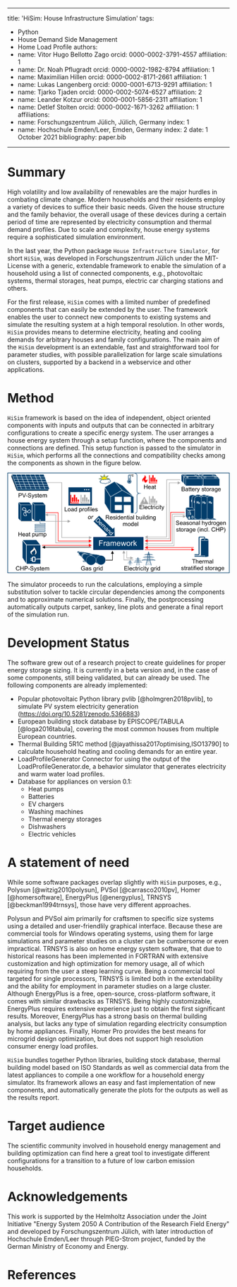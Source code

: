 
---
title: 'HiSim: House Infrastructure Simulation'
tags:
  - Python
  - House Demand Side Management
  - Home Load Profile
authors:
  - name: Vitor Hugo Bellotto Zago
    orcid: 0000-0002-3791-4557
    affiliation: 1
  - name: Dr. Noah Pflugradt
    orcid: 0000-0002-1982-8794
    affiliation: 1
  - name: Maximilian Hillen
    orcid: 0000-0002-8171-2661
    affiliation: 1
  - name: Lukas Langenberg
    orcid: 0000-0001-6713-9291
    affiliation: 1
  - name: Tjarko Tjaden
    orcid: 0000-0002-5074-6527
    affiliation: 2
  - name: Leander Kotzur
    orcid: 0000-0001-5856-2311
    affiliation: 1
  - name: Detlef Stolten 
    orcid: 0000-0002-1671-3262
    affiliation: 1
affiliations:
 - name: Forschungszentrum Jülich, Jülich, Germany
   index: 1
 - name: Hochschule Emden/Leer, Emden, Germany
   index: 2
date: 1 October 2021
bibliography: paper.bib
---
# Summary

High volatility and low availability of renewables are the major hurdles in combating climate change. Modern households and their residents employ a variety of devices to suffice their basic needs. Given the house structure and the family behavior, the overall usage of these devices during a certain period of time are represented by electricity consumption and thermal demand profiles.  Due to scale and complexity, house energy systems require a sophisticated simulation environment.

In the last year, the Python package ``House Infrastructure Simulator``, for short ``HiSim``, was developed in Forschungszentrum Jülich under the MIT-License with a generic, extendable framework to enable the simulation of a household using a list of connected components, e.g., photovoltaic systems, thermal storages, heat pumps, electric car charging stations and others. 

For the first release, ``HiSim`` comes with a limited number of predefined components that can easily be extended by the user. The framework enables the user to connect new components to existing systems and simulate the resulting system at a high temporal resolution. In other words, ``HiSim`` provides means to determine electricity, heating and cooling demands for arbitrary houses and family configurations. The main aim of the ``HiSim`` development is an extendable, fast and straightforward tool for parameter studies, with possible parallelization for large scale simulations on clusters, supported by a backend in a webservice and other applications.

# Method

``HiSim`` framework is based on the idea of independent, object oriented components with inputs and outputs that can be connected in arbitrary configurations to create a specific energy system. The user arranges a house energy system through a setup function, where the components and connections are defined. This setup function is passed to the simulator in ``HiSim``, which performs all the connections and compatibility checks among the components as shown in the figure below.

![Framework [@hisimframework]](./img/framework_diagram.png)

The simulator proceeds to run the calculations, employing a simple substitution solver to tackle circular dependencies among the components and to approximate numerical solutions. Finally, the postprocessing automatically outputs carpet, sankey, line plots and generate a final report of the simulation run.

# Development Status

The software grew out of a research project to create guidelines for proper energy storage sizing. It is currently in a beta version and, in the case of some components, still being validated, but can already be used. The following components are already implemented:

- Popular photovoltaic Python library pvlib [@holmgren2018pvlib], to simulate PV system electricity generation
(https://doi.org/10.5281/zenodo.5366883)
- European building stock database by EPISCOPE/TABULA [@loga2016tabula], covering the most common houses from multiple European countries.
- Thermal Building 5R1C method [@jayathissa2017optimising,ISO13790] to calculate household heating and cooling demands for an entire year.
- LoadProfileGenerator Connector for using the output of the LoadProfileGenerator.de, a behavior simulator that generates electricity and warm water load profiles.
- Database for appliances on version 0.1:
    - Heat pumps
    - Batteries
    - EV chargers
    - Washing machines
    - Thermal energy storages
    - Dishwashers
    - Electric vehicles

# A statement of need

While some software packages overlap slightly with ``HiSim`` purposes, e.g., Polysun [@witzig2010polysun], PVSol [@carrasco2010pv], Homer [@homersoftware], EnergyPlus [@energyplus], TRNSYS [@beckman1994trnsys], those have very different approaches.

Polysun and PVSol aim primarily for craftsmen to specific size systems using a detailed and user-friendlily graphical interface. Because these are commercial tools for Windows operating systems, using them for large simulations and parameter studies on a cluster can be cumbersome or even impractical. TRNSYS is also on home energy system software, that due to historical reasons has been implemented in FORTRAN with extensive customization and high optimization for memory usage, all of which requiring from the user a steep learning curve. Being a commercial tool targeted for single processors, TRNSYS is limited both in the extendability and the ability for employment in parameter studies on a large cluster. Although EnergyPlus is a free, open-source, cross-platform software, it comes with similar drawbacks as TRNSYS. Being highly customizable, EnergyPlus requires extensive experience just to obtain the first significant results. Moreover, EnergyPlus has a strong basis on thermal building analysis, but lacks any type of simulation regarding electricity consumption by home appliances. Finally, Homer Pro provides the best means for microgrid design optimization, but does not support high resolution consumer energy load profiles.

``HiSim`` bundles together Python libraries, building stock database, thermal building model based on ISO Standards as well as commercial data from the latest appliances to compile a one workflow for a household energy simulator. Its framework allows an easy and fast implementation of new components, and automatically generate the plots for the outputs as well as the results report.

# Target audience
The scientific community involved in household energy management and building optimization can find here a great tool
to investigate different configurations for a transition to a future of low carbon emission households.

# Acknowledgements

This work is supported by the Helmholtz Association under the Joint Initiative "Energy System 2050 A Contribution of the Research Field Energy" and developed by Forschungszentrum Jülich, with later introduction of Hochschule Emden/Leer through PIEG-Strom project, funded by the German Ministry of Economy and Energy.

# References

